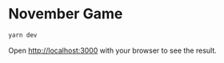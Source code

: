 # November Game

```bash
yarn dev
```

Open [http://localhost:3000](http://localhost:3000) with your browser to see the result.